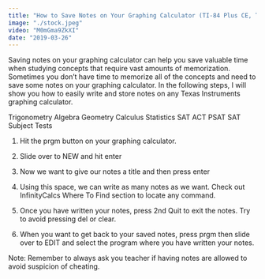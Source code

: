 ```yaml
---
title: "How to Save Notes on Your Graphing Calculator (TI-84 Plus CE, TI-84 Plus, TI-83)"
image: "./stock.jpeg"
video: "M0mGma9ZkXI"
date: "2019-03-26"
---
```


Saving notes on your graphing calculator can help you save valuable time when studying concepts that require vast amounts of memorization. Sometimes you don’t have time to memorize all of the concepts and need to save some notes on your graphing calculator. In the following steps, I will show you how to easily write and store notes on any Texas Instruments graphing calculator.

Trigonometry
Algebra
Geometry
Calculus
Statistics
SAT
ACT
PSAT
SAT Subject Tests

1. Hit the prgm button on your graphing calculator.

2. Slide over to NEW and hit enter

3. Now we want to give our notes a title and then press enter

4. Using this space, we can write as many notes as we want. Check out InfinityCalcs Where To Find section to locate any command.

5. Once you have written your notes, press 2nd Quit to exit the notes. Try to avoid pressing del or clear.

6. When you want to get back to your saved notes, press prgm then slide over to EDIT and select the program where you have written your notes.

Note: Remember to always ask you teacher if having notes are allowed to avoid suspicion of cheating.
